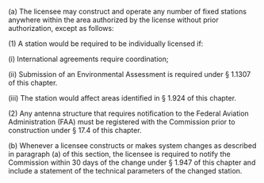(a) The licensee may construct and operate any number of fixed stations anywhere within the area authorized by the license without prior authorization, except as follows:

(1) A station would be required to be individually licensed if:

(i) International agreements require coordination;

(ii) Submission of an Environmental Assessment is required under § 1.1307 of this chapter.

(iii) The station would affect areas identified in § 1.924 of this chapter.
                                    

(2) Any antenna structure that requires notification to the Federal Aviation Administration (FAA) must be registered with the Commission prior to construction under § 17.4 of this chapter.

(b) Whenever a licensee constructs or makes system changes as described in paragraph (a) of this section, the licensee is required to notify the Commission within 30 days of the change under § 1.947 of this chapter and include a statement of the technical parameters of the changed station.

